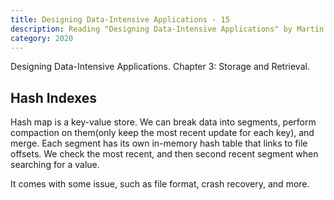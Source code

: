 ```yaml
---
title: Designing Data-Intensive Applications - 15
description: Reading "Designing Data-Intensive Applications" by Martin Kleppmann
category: 2020
---
```


Designing Data-Intensive Applications. Chapter 3: Storage and Retrieval.

## Hash Indexes

Hash map is a key-value store. We can break data into segments, perform compaction on them(only keep the most recent update for each key), and merge. Each segment has its own in-memory hash table that links to file offsets. We check the most recent, and then second recent segment when searching for a value.

It comes with some issue, such as file format, crash recovery, and more.
